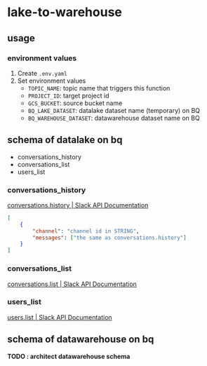 # lake-to-warehouse

## usage

### environment values

1. Create `.env.yaml`
2. Set environment values
    - `TOPIC_NAME`: topic name that triggers this function
    - `PROJECT_ID`: target project id
    - `GCS_BUCKET`: source bucket name
    - `BQ_LAKE_DATASET`: datalake dataset name (temporary) on BQ
    - `BQ_WAREHOUSE_DATASET`: datawarehouse dataset name on BQ


## schema of datalake on bq

- conversations_history
- conversations_list
- users_list

### conversations_history

[conversations.history | Slack API Documentation](https://api.slack.com/methods/conversations.history)

```json
[
    {
        "channel": "channel id in STRING",
        "messages": ["the same as conversations.history"]
    }
]
```


### conversations_list

[conversations.list | Slack API Documentation](https://api.slack.com/methods/conversations.list)


### users_list

[users.list | Slack API Documentation](https://api.slack.com/methods/users.list)


## schema of datawarehouse on bq

**TODO : architect datawarehouse schema**
